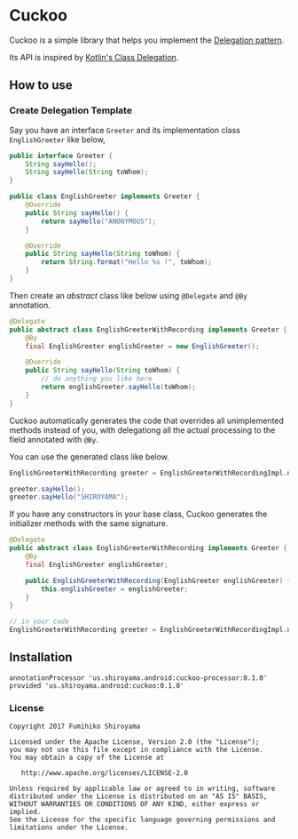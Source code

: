 Cuckoo
======

Cuckoo is a simple library that helps you implement the [Delegation pattern](https://en.wikipedia.org/wiki/Delegation_pattern).

Its API is inspired by [Kotlin's Class Delegation](https://kotlinlang.org/docs/reference/delegation.html).

How to use
----------

### Create Delegation Template

Say you have an interface `Greeter` and its implementation class `EnglishGreeter` like below,

```java
public interface Greeter {
    String sayHello();
    String sayHello(String toWhom);
}

public class EnglishGreeter implements Greeter {
    @Override
    public String sayHello() {
        return sayHello("ANONYMOUS");
    }

    @Override
    public String sayHello(String toWhom) {
        return String.format("Hello %s !", toWhom);
    }
}
```

Then create an *abstract* class like below using `@Delegate` and `@By` annotation.

```java
@Delegate
public abstract class EnglishGreeterWithRecording implements Greeter {
    @By
    final EnglishGreeter englishGreeter = new EnglishGreeter();

    @Override
    public String sayHello(String toWhom) {
        // do anything you like here
        return englishGreeter.sayHello(toWhom);
    }
}
```

Cuckoo automatically generates the code that overrides all unimplemented methods instead of you, with delegationg all the actual processing to the field annotated with `@By`.

You can use the generated class like below.

```java
EnglishGreeterWithRecording greeter = EnglishGreeterWithRecordingImpl.newInstance();

greeter.sayHello();
greeter.sayHello("SHIROYAMA");
```

If you have any constructors in your base class, Cuckoo generates the initializer methods with the same signature.

```java
@Delegate
public abstract class EnglishGreeterWithRecording implements Greeter {
    @By
    final EnglishGreeter englishGreeter;

    public EnglishGreeterWithRecording(EnglishGreeter englishGreeter) {
        this.englishGreeter = englishGreeter;
    }
}

// in your code
EnglishGreeterWithRecording greeter = EnglishGreeterWithRecordingImpl.newInstance(new EnglishGreeter());
```

Installation
------------

```
annotationProcessor 'us.shiroyama.android:cuckoo-processor:0.1.0'
provided 'us.shiroyama.android:cuckoo:0.1.0'
```

### License

```
Copyright 2017 Fumihiko Shiroyama

Licensed under the Apache License, Version 2.0 (the "License");
you may not use this file except in compliance with the License.
You may obtain a copy of the License at

   http://www.apache.org/licenses/LICENSE-2.0

Unless required by applicable law or agreed to in writing, software
distributed under the License is distributed on an "AS IS" BASIS,
WITHOUT WARRANTIES OR CONDITIONS OF ANY KIND, either express or implied.
See the License for the specific language governing permissions and
limitations under the License.
```

